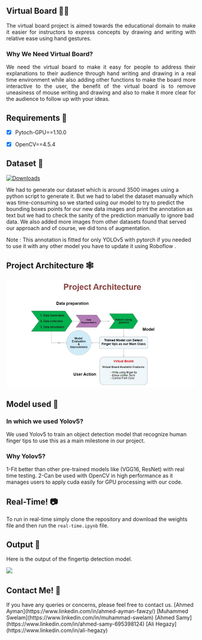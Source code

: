 ## Virtual Board 👨‍🏫
<p align="justify">
  The virtual board project is aimed towards the educational domain to make it easier for instructors  to express concepts by drawing and writing with relative ease using hand gestures.
</p>
    
### Why We Need Virtual Board?  
<p align="justify">
    We need the virtual board to make it easy for people to address their explanations to their audience through hand writing and drawing in a real time environment while also adding other functions to make the board more interactive to the user, the benefit of the virtual board is to remove uneasiness of mouse writing and drawing and also to make it more clear for the audience to follow up with your ideas.
</p>



## Requirements 🐍
- [x] Pytoch-GPU==1.10.0
- [x] OpenCV==4.5.4





## Dataset 📁

[![Downloads](https://img.shields.io/badge/Download-Data-blue)](https://drive.google.com/file/d/1TiianKUdUa5eHt4Wn1GlNZWqQ_jVR9jY/view?usp=sharing)

We had to generate our dataset which is around 3500 images using a python script to generate it. But we had to label the dataset manually which was time-consuming so we started using our model to try to predict the bounding boxes points for our new data images and print the annotation as text but we had to check the sanity of the prediction manually to ignore bad data. We also added more images from other datasets found that served our approach and of course, we did tons of augmentation.

Note : This annotation is fitted for only YOLOv5 with pytorch if you needed to use it with any other model you have to update it using Roboflow .

## Project Architecture 🕸️

![](demo/Project_Architecture.jpeg)

## Model used 🤖

### In which we used Yolov5?
We used Yolov5 to train an object detection model that recognize human finger tips to use this as a main milestone in our project.
### Why Yolov5?
1-Fit better than other pre-trained models like (VGG16, ResNet)  with real time testing.
2-Can be used with OpenCV in high performance as it manages users to apply cuda easily for GPU processing with our code.



## Real-Time! 📷
To run in real-time simply clone the repository and download the weights file and then run the ```real-time.ipynb``` file. 


## Output 🎨
Here is the output of the fingertip detection model.

![](demo/demo.gif)

## Contact Me! 📢
<p>
  If you have any queries or concerns, please feel free to contact us.
  [Ahmed Ayman](https://www.linkedin.com/in/ahmed-ayman-fawzy/)
  [Muhammed Swelam](https://www.linkedin.com/in/muhammad-swelam)
  [Ahmed Samy](https://www.linkedin.com/in/ahmed-samy-695398124)
  [Ali Hegazy](https://www.linkedin.com/in/ali-hegazy)
</p>

